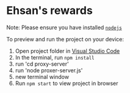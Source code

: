 
  # Ehsan's rewards


  Note: Please ensure you have installed <code><a href="https://nodejs.org/en/download/">nodejs</a></code>

  To preview and run the project on your device:
  1) Open project folder in <a href="https://code.visualstudio.com/download">Visual Studio Code</a>
  2) In the terminal, run `npm install`
  3) run 'cd proxy-server' 
  4) run 'node proxer-server.js'
  5) new terminal window
  6) Run `npm start` to view project in browser
  
  